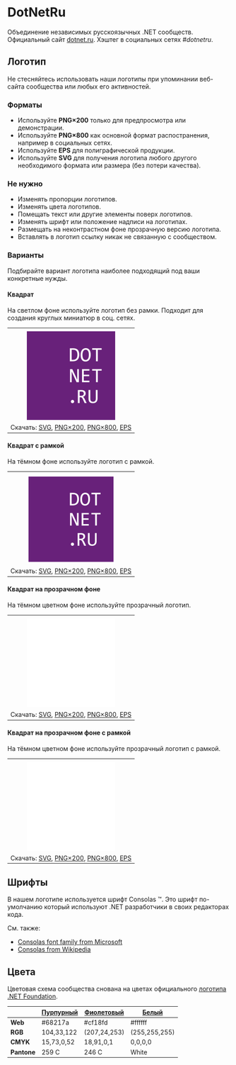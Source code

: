 ﻿# DotNetRu

Объединение независимых русскоязычных .NET сообществ. Официальный сайт [dotnet.ru](https://dotnet.ru/). Хэштег в социальных сетях _#dotnetru_.

## Логотип

Не стесняйтесь использовать наши логотипы при упоминании веб-сайта сообщества или любых его активностей.

### Форматы

- Используйте **PNG×200** только для предпросмотра или демонстрации.
- Используйте **PNG×800** как основной формат распостранения, например в социальных сетях.
- Используйте **EPS** для полиграфической продукции.
- Используйте **SVG** для получения логотипа любого другого необходимого формата или размера (без потери качества).

### Не нужно

- Изменять пропорции логотипов.
- Изменять цвета логотипов.
- Помещать текст или другие элементы поверх логотипов.
- Изменять шрифт или положение надписи на логотипах.
- Размещать на неконтрастном фоне прозрачную версию логотипа.
- Вставлять в логотип ссылку никак не связанную с сообществом.

### Варианты

Подбирайте вариант логотипа наиболее подходящий под ваши конкретные нужды.

#### Квадрат

На светлом фоне используйте логотип без рамки. Подходит для создания круглых миниатюр в соц. сетях.

|       |
| :---: |
|       |
| ![Квадратный логотип DotNetRu](dotnetru-logo-squared-200.png) |
| Скачать: [SVG](https://raw.githubusercontent.com/AnatolyKulakov/SpbDotNet/master/Logo/Ru/dotnetru-logo-squared.svg), [PNG×200](https://raw.githubusercontent.com/AnatolyKulakov/SpbDotNet/master/Logo/Ru/dotnetru-logo-squared-200.png), [PNG×800](https://raw.githubusercontent.com/AnatolyKulakov/SpbDotNet/master/Logo/Ru/dotnetru-logo-squared-800.png), [EPS](https://raw.githubusercontent.com/AnatolyKulakov/SpbDotNet/master/Logo/Ru/dotnetru-logo-squared.eps) |

#### Квадрат с рамкой

На тёмном фоне используйте логотип с рамкой.

|       |
| :---: |
|       |
| ![Квадратный логотип DotNetRu с рамкой](dotnetru-logo-squared-bordered-200.png) |
| Скачать: [SVG](https://raw.githubusercontent.com/AnatolyKulakov/SpbDotNet/master/Logo/Ru/dotnetru-logo-squared-bordered.svg), [PNG×200](https://raw.githubusercontent.com/AnatolyKulakov/SpbDotNet/master/Logo/Ru/dotnetru-logo-squared-bordered-200.png), [PNG×800](https://raw.githubusercontent.com/AnatolyKulakov/SpbDotNet/master/Logo/Ru/dotnetru-logo-squared-bordered-800.png), [EPS](https://raw.githubusercontent.com/AnatolyKulakov/SpbDotNet/master/Logo/Ru/dotnetru-logo-squared-bordered.eps) |

#### Квадрат на прозрачном фоне

На тёмном цветном фоне используйте прозрачный логотип.

|       |
| :---: |
|       |
| ![Квадратный прозрачный логотип DotNetRu](dotnetru-logo-squared-white-200.png) |
| Скачать: [SVG](https://raw.githubusercontent.com/AnatolyKulakov/SpbDotNet/master/Logo/Ru/dotnetru-logo-squared-white.svg), [PNG×200](https://raw.githubusercontent.com/AnatolyKulakov/SpbDotNet/master/Logo/Ru/dotnetru-logo-squared-white-200.png), [PNG×800](https://raw.githubusercontent.com/AnatolyKulakov/SpbDotNet/master/Logo/Ru/dotnetru-logo-squared-white-800.png), [EPS](https://raw.githubusercontent.com/AnatolyKulakov/SpbDotNet/master/Logo/Ru/dotnetru-logo-squared-white.eps) |

#### Квадрат на прозрачном фоне с рамкой

На тёмном цветном фоне используйте прозрачный логотип с рамкой.

|       |
| :---: |
|       |
| ![Квадратный прозрачный логотип DotNetRu с рамкой](dotnetru-logo-squared-white-bordered-200.png)  |
| Скачать: [SVG](https://raw.githubusercontent.com/AnatolyKulakov/SpbDotNet/master/Logo/Ru/dotnetru-logo-squared-white-bordered.svg), [PNG×200](https://raw.githubusercontent.com/AnatolyKulakov/SpbDotNet/master/Logo/Ru/dotnetru-logo-squared-white-bordered-200.png), [PNG×800](https://raw.githubusercontent.com/AnatolyKulakov/SpbDotNet/master/Logo/Ru/dotnetru-logo-squared-white-bordered-800.png), [EPS](https://raw.githubusercontent.com/AnatolyKulakov/SpbDotNet/master/Logo/Ru/dotnetru-logo-squared-white-bordered.eps) |

## Шрифты

В нашем логотипе используется шрифт Consolas ™. Это шрифт по-умолчанию который используют .NET разработчики в своих редакторах кода.

См. также:

- [Consolas font family from Microsoft](https://docs.microsoft.com/en-us/typography/font-list/consolas)
- [Consolas from Wikipedia](https://en.wikipedia.org/wiki/Consolas)

## Цвета

Цветовая схема сообщества снована на цветах официального [логотипа .NET Foundation](https://github.com/dotnet/swag/tree/master/logo).

|             | [Пурпурный](https://www.color-hex.com/color/68217a) | [Фиолетовый](https://www.color-hex.com/color/cf18fd) | [Белый](https://www.color-hex.com/color/ffffff) |
| ----------- | --------------------------------------------------- | ---------------------------------------------------- | ----------------------------------------------- |
| **Web**     | #68217a                                             | #cf18fd                                              | #ffffff                                         |
| **RGB**     | 104,33,122                                          | (207,24,253)                                         | (255,255,255)                                   |
| **CMYK**    | 15,73,0,52                                          | 18,91,0,1                                            | 0,0,0,0                                         |
| **Pantone** | 259 C                                               | 246 C                                                | White                                           |

